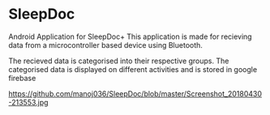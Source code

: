 # SleepDoc
Android Application for SleepDoc+
This application is made for recieving data from a microcontroller based device using Bluetooth.

The recieved data is categorised into their respective groups. The categorised data is displayed on different activities and is stored in google firebase

https://github.com/manoj036/SleepDoc/blob/master/Screenshot_20180430-213553.jpg
